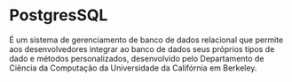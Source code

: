 # PostgresSQL

É um sistema de gerenciamento de banco de dados relacional que permite aos desenvolvedores integrar ao banco de dados seus próprios tipos de dado e métodos personalizados, desenvolvido pelo Departamento de Ciência da Computação da Universidade da Califórnia em Berkeley.

